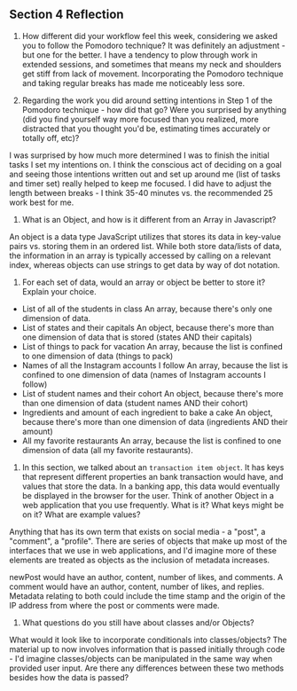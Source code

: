 ## Section 4 Reflection

1. How different did your workflow feel this week, considering we asked you to follow the Pomodoro technique?
It was definitely an adjustment - but one for the better. I have a tendency to plow through work in extended sessions, and sometimes that means my neck and shoulders get stiff from lack of movement. Incorporating the Pomodoro technique and taking regular breaks has made me noticeably less sore.

1. Regarding the work you did around setting intentions in Step 1 of the Pomodoro technique - how did that go? Were you surprised by anything (did you find yourself way more focused than you realized, more distracted that you thought you'd be, estimating times accurately or totally off, etc)?

I was surprised by how much more determined I was to finish the initial tasks I set my intentions on. I think the conscious act of deciding on a goal and seeing those intentions written out and set up around me (list of tasks and timer set) really helped to keep me focused. I did have to adjust the length between breaks - I think 35-40 minutes vs. the recommended 25 work best for me.   

1. What is an Object, and how is it different from an Array in Javascript?

An object is a data type JavaScript utilizes that stores its data in key-value pairs vs. storing them in an ordered list.
While both store data/lists of data, the information in an array is typically accessed by calling on a relevant index, whereas objects can use strings to get data by way of dot notation.

1. For each set of data, would an array or object be better to store it? Explain your choice.

  * List of all of the students in class
  An array, because there's only one dimension of data.
  * List of states and their capitals
  An object, because there's more than one dimension of data that is stored (states AND their capitals)
  * List of things to pack for vacation
  An array, because the list is confined to one dimension of data (things to pack)
  * Names of all the Instagram accounts I follow
  An array, because the list is confined to one dimension of data (names of Instagram accounts I follow)
  * List of student names and their cohort
  An object, because there's more than one dimension of data (student names AND their cohort)
  * Ingredients and amount of each ingredient to bake a cake
  An object, because there's more than one dimension of data (ingredients AND their amount)
  * All my favorite restaurants
  An array, because the list is confined to one dimension of data (all my favorite restaurants).

1. In this section, we talked about an `transaction item object`. It has keys that represent different properties an bank transaction would have, and values that store the data. In a banking app, this data would eventually be displayed in the browser for the user. Think of another Object in a web application that you use frequently. What is it? What keys might be on it? What are example values? 

Anything that has its own term that exists on social media - a "post", a "comment", a "profile". There are series of objects that make up most of the interfaces that we use in web applications, and I'd imagine more of these elements are treated as objects as the inclusion of metadata increases.

newPost would have an author, content, number of likes, and comments. A comment would have an author, content, number of likes, and replies. Metadata relating to both could include the time stamp and the origin of the IP address from where the post or comments were made.  

1. What questions do you still have about classes and/or Objects?

What would it look like to incorporate conditionals into classes/objects?
The material up to now involves information that is passed initially through code - I'd imagine classes/objects can be manipulated in the same way when provided user input. Are there any differences between these two methods besides how the data is passed?
